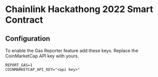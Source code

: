 # Chainlink Hackathong 2022 Smart Contract

## Configuration

To enable the Gas Reporter feature add these keys. Replace the CoinMarketCap API key with yours.

```
REPORT_GAS=1
COINMARKETCAP_API_KEY="<api key>"
```
